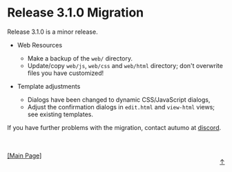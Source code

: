 # Release 3.1.0 Migration

Release 3.1.0 is a minor release.

- Web Resources
	- Make a backup of the `web/` directory.
	- Update/copy `web/js`, `web/css` and `web/html` directory; don't overwrite files you have customized!
		
- Template adjustments
	- Dialogs have been changed to dynamic CSS/JavaScript dialogs,
	- Adjust the confirmation dialogs in `edit.html` and `view-html` views; see existing templates.
	
If you have further problems with the migration, contact autumo at [discord](https://discord.gg/xvAJrv6wmb).


<br>
<br>
<a href="../../README.md">[Main Page]</a>

<p align="right" style="float:right;"><a href="#top">&uarr;</a></p>
